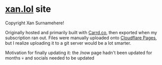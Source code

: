 # [xan.lol](https://xan.lol) site
Copyright Xan Surnamehere! 

Originally hosted and primarily built with [Carrd.co](https://carrd.co), then exported when my subscription ran out. Files were manually uploaded onto [Cloudflare Pages](https://pages.cloudflare.com/), but I realize uploading it to a git server would be a lot smarter.

Motivation for finally updating it: the /now page hadn't been updated for months 💀 and socials needed to be updated
